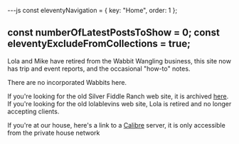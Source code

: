 ---js
const eleventyNavigation = {
	key: "Home",
	order: 1
};

const numberOfLatestPostsToShow = 0;
const eleventyExcludeFromCollections = true;
---
Lola and Mike have retired from the Wabbit Wangling business, this site now has trip and event reports, and the occasional "how-to" notes.

There are no incorporated Wabbits here. 

If you're looking for the old Silver Fiddle Ranch web site, it is archived [here](/sfr/home.md). 
If you're looking for the old lolablevins web site, Lola is retired and no longer accepting clients. 

If you're at our house, here's a link to a 
[Calibre](http://calibre-house.wabbitinc.com) server, it is only accessible from the private house network
